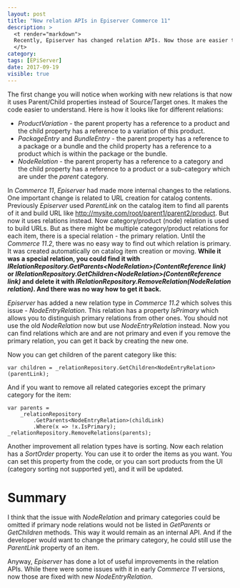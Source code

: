 ```yaml
---
layout: post
title: "New relation APIs in Episerver Commerce 11"
description: >
  <t render="markdown">
  Recently, Episerver has changed relation APIs. Now those are easier to understand and use.
  </t>
category:
tags: [EPiServer]
date: 2017-09-19
visible: true
---
```


The first change you will notice when working with new relations is that now it uses Parent/Child properties instead of Source/Target ones. It makes the code easier to understand. Here is how it looks like for different relations:

- _ProductVariation_ - the parent property has a reference to a product and the child property has a reference to a variation of this product.
- _PackageEntry_ and _BundleEntry_ - the parent property has a reference to a package or a bundle and the child property has a reference to a product which is within the package or the bundle.
- _NodeRelation_ - the parent property has a reference to a category and the child property has a reference to a product or a sub-category which are under the _parent_ category.

In _Commerce 11_, _Episerver_ had made more internal changes to the relations. One important change is related to URL creation for catalog contents. Previously _Episerver_ used _ParentLink_ on the catalog item to find all parents of it and build URL like http://mysite.com/root/parent1/parent2/product. But now it uses relations instead. Now category/product (node) relation is used to build URLs. But as there might be multiple category/product relations for each item, there is a special relation - the primary relation. Until the _Commerce 11.2_, there was no easy way to find out which relation is primary. It was created automatically on catalog item creation or moving. **While it was a special relation, you could find it with _IRelationRepository.GetParents&lt;NodeRelation&gt;(ContentReference link)_ or _IRelationRepository.GetChildren&lt;NodeRelation&gt;(ContentReference link)_ and delete it with _IRelationRepository.RemoveRelation(NodeRelation relation)_. And there was no way how to get it back.**

_Episerver_ has added a new relation type in _Commerce 11.2_ which solves this issue - _NodeEntryRelation_. This relation has a property _IsPrimary_ which allows you to distinguish primary relations from other ones. You should not use the old _NodeRelation_ now but use _NodeEntryRelation_ instead. Now you can find relations which are and are not primary and even if you remove the primary relation, you can get it back by creating the new one.

Now you can get children of the parent category like this:

```charp
var children = _relationRepository.GetChildren<NodeEntryRelation>(parentLink);
```

And if you want to remove all related categories except the primary category for the item:

```charp
var parents =
    _relationRepository
        .GetParents<NodeEntryRelation>(childLink)
        .Where(x => !x.IsPrimary);
_relationRepository.RemoveRelations(parents);
```

Another improvement all relation types have is sorting. Now each relation has a _SortOrder_ property. You can use it to order the items as you want. You can set this property from the code, or you can sort products from the UI (category sorting not supported yet), and it will be updated.

# Summary

I think that the issue with _NodeRelation_ and primary categories could be omitted if primary node relations would not be listed in _GetParents_ or _GetChildren_ methods. This way it would remain as an internal API. And if the developer would want to change the primary category, he could still use the _ParentLink_ property of an item.

Anyway, _Episerver_ has done a lot of useful improvements in the relation APIs. While there were some issues with it in early _Commerce 11_ versions, now those are fixed with new _NodeEntryRelation_.

